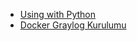 
- [Using with Python](https://www.stackhero.io/en/services/Graylog/documentations/Using-with-Python)
- [Docker Graylog Kurulumu](https://youtu.be/5X3jsV2EGbE?list=PLRp4oRsit1bzGGClDYCplnGKYI6p-dDE1)